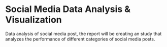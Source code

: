 # Social Media Data Analysis & Visualization
 Data analysis of social media post, the report will be creating an study that analyzes the performance of different categories of social media posts.

